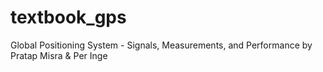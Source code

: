 # textbook_gps
Global Positioning System - Signals, Measurements, and Performance by Pratap Misra &amp; Per Inge
